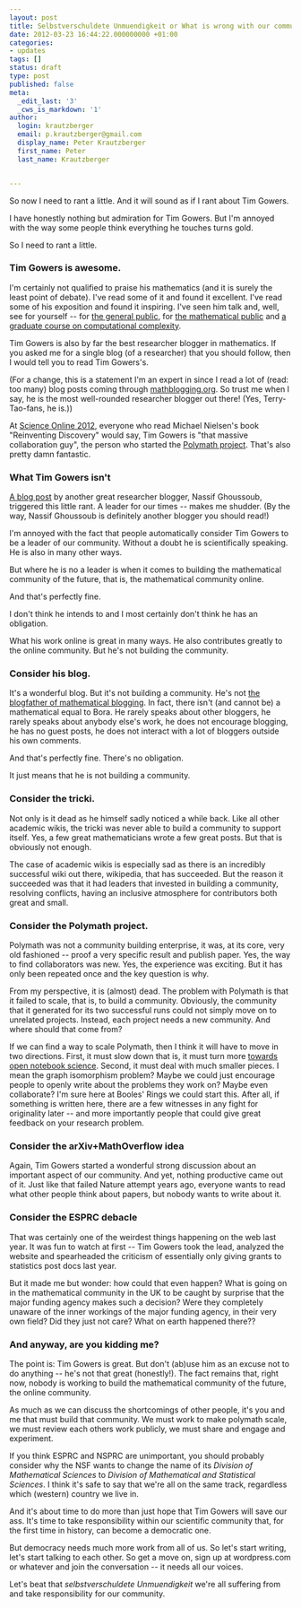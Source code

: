 ```yaml
---
layout: post
title: Selbstverschuldete Unmuendigkeit or What is wrong with our community?
date: 2012-03-23 16:44:22.000000000 +01:00
categories:
- updates
tags: []
status: draft
type: post
published: false
meta:
  _edit_last: '3'
  _cws_is_markdown: '1'
author:
  login: krautzberger
  email: p.krautzberger@gmail.com
  display_name: Peter Krautzberger
  first_name: Peter
  last_name: Krautzberger


---
```


So now I need to rant a little. And it will sound as if I rant about Tim Gowers.

I have honestly nothing but admiration for Tim Gowers. But I'm annoyed with the way some people think everything he touches turns gold.

So I need to rant a little.

### Tim Gowers is awesome.

I'm certainly not qualified to praise his mathematics (and it is surely the least point of debate). I've read some of it and found it excellent. I've read some of his exposition and found it inspiring. I've seen him talk and, well, see for yourself -- for [the general public](http://www.gresham.ac.uk/lectures-and-events/multiplying-and-dividing-whole-numbers-why-it-is-more-difficult-than-you-might), for [the mathematical public](http://www.youtube.com/watch?v=BsIJN4YMZZo) and [a graduate course on computational complexity](http://sms.cam.ac.uk/collection/545358).

Tim Gowers is also by far the best researcher blogger in mathematics. If you asked me for a single blog (of a researcher) that you should follow, then I would tell you to read Tim Gowers's.

(For a change, this is a statement I'm an expert in since I read a lot of (read: too many) blog posts coming through [mathblogging.org](http://www.mathblogging.org). So trust me when I say, he is the most well-rounded researcher blogger out there! (Yes, Terry-Tao-fans, he is.))

At [Science Online 2012](http://www.scienceonline.com), everyone who read Michael Nielsen's book "Reinventing Discovery" would say, Tim Gowers is "that massive collaboration guy", the person who started the [Polymath project](http://polymathprojects.org/). That's also pretty damn fantastic.

### What Tim Gowers isn't

[A blog post](http://nghoussoub.com/2012/01/26/timothy-gowers-a-leader-for-our-times/) by another great researcher blogger, Nassif Ghoussoub, triggered this little rant. A leader for our times -- makes me shudder. (By the way, Nassif Ghoussoub is definitely another blogger you should read!)

I'm annoyed with the fact that people automatically consider Tim Gowers to be a leader of our community. Without a doubt he is scientifically speaking. He is also in many other ways.

But where he is no a leader is when it comes to building the mathematical community of the future, that is, the mathematical community online.

And that's perfectly fine.

I don't think he intends to and I most certainly don't think he has an obligation.

What his work online is great in many ways. He also contributes greatly to the online community. But he's not building the community.

### Consider his blog.

It's a wonderful blog. But it's not building a community. He's not [the blogfather of mathematical blogging](http://scienceboxen.blogspot.com/2011/11/blogfather-interview-with-bora-zivkovic.html). In fact, there isn't (and cannot be) a mathematical equal to Bora. He rarely speaks about other bloggers, he rarely speaks about anybody else's work, he does not encourage blogging, he has no guest posts, he does not interact with a lot of bloggers outside his own comments.

And that's perfectly fine. There's no obligation.

It just means that he is not building a community.

### Consider the tricki.

Not only is it dead as he himself sadly noticed a while back. Like all other academic wikis, the tricki was never able to build a community to support itself. Yes, a few great mathematicians wrote a few great posts. But that is obviously not enough.

The case of academic wikis is especially sad as there is an incredibly successful wiki out there, wikipedia, that has succeeded. But the reason it succeeded was that it had leaders that invested in building a community, resolving conflicts, having an inclusive atmosphere for contributors both great and small.

### Consider the Polymath project.

Polymath was not a community building enterprise, it was, at its core, very old fashioned -- proof a very specific result and publish paper. Yes, the way to find collaborators was new. Yes, the experience was exciting. But it has only been repeated once and the key question is why.

From my perspective, it is (almost) dead. The problem with Polymath is that it failed to scale, that is, to build a community. Obviously, the community that it generated for its two successful runs could not simply move on to unrelated projects. Instead, each project needs a new community. And where should that come from?

If we can find a way to scale Polymath, then I think it will have to move in two directions. First, it must slow down that is, it must turn more [towards open notebook science](http://en.wikipedia.org/wiki/Open_notebook_science). Second, it must deal with much smaller pieces. I mean the graph isomorphism problem? Maybe we could just encourage people to openly write about the problems they work on? Maybe even collaborate? I'm sure here at Booles' Rings we could start this. After all, if something is written here, there are a few witnesses in any fight for originality later -- and more importantly people that could give great feedback on your research problem.

### Consider the arXiv+MathOverflow idea

Again, Tim Gowers started a wonderful strong discussion about an important aspect of our community. And yet, nothing productive came out of it. Just like that failed Nature attempt years ago, everyone wants to read what other people think about papers, but nobody wants to write about it.

### Consider the ESPRC debacle

That was certainly one of the weirdest things happening on the web last year. It was fun to watch at first -- Tim Gowers took the lead, analyzed the website and spearheaded the criticism of essentially only giving grants to statistics post docs last year.

But it made me but wonder: how could that even happen? What is going on in the mathematical community in the UK to be caught by surprise that the major funding agency makes such a decision? Were they completely unaware of the inner workings of the major funding agency, in their very own field? Did they just not care? What on earth happened there??

### And anyway, are you kidding me?

The point is: Tim Gowers is great. But don't (ab)use him as an excuse not to do anything -- he's not that great (honestly!). The fact remains that, right now, nobody is working to build the mathematical community of the future, the online community.

As much as we can discuss the shortcomings of other people, it's you and me that must build that community. We must work to make polymath scale, we must review each others work publicly, we must share and engage and experiment.

If you think ESPRC and NSPRC are unimportant, you should probably consider why the NSF wants to change the name of its _Division of Mathematical Sciences_ to _Division of Mathematical and Statistical Sciences_. I think it's safe to say that we're all on the same track, regardless which (western) country we live in.

And it's about time to do more than just hope that Tim Gowers will save our ass. It's time to take responsibility within our scientific community that, for the first time in history, can become a democratic one.

But democracy needs much more work from all of us. So let's start writing, let's start talking to each other. So get a move on, sign up at wordpress.com or whatever and join the conversation -- it needs all our voices.

Let's beat that _selbstverschuldete Unmuendigkeit_ we're all suffering from and take responsibility for our community.